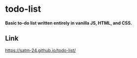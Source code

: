 # todo-list


#### Basic to-do list written entirely in vanilla JS, HTML, and CSS.




## Link

https://satm-24.github.io/todo-list/


